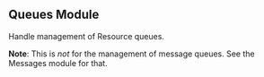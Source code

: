 ## Queues Module

Handle management of Resource queues.

**Note**: This is _not_ for the management of message queues. See the Messages module for that.
